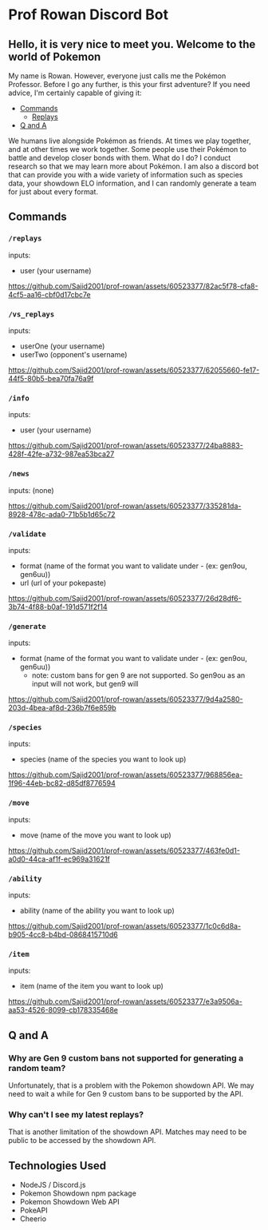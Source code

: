 # Prof Rowan Discord Bot

## Hello, it is very nice to meet you. Welcome to the world of Pokemon

My name is Rowan. However, everyone just calls me the Pokémon Professor. Before I go any further, is this your first adventure? If you need advice, I'm certainly capable of giving it:

* [Commands](#commands)
   * [Replays](#replays)
* [Q and A](#q-and-a) 

We humans live alongside Pokémon as friends. At times we play together, and at other times we work together. Some people use their Pokémon to battle and develop closer bonds with them. What do I do? I conduct research so that we may learn more about Pokémon. I am also a discord bot that can provide you with a wide variety of information such as species data, your showdown ELO information, and I can randomly generate a team for just about every format.

## Commands

### ```/replays```

inputs: 
* user (your username)
  
https://github.com/Sajid2001/prof-rowan/assets/60523377/82ac5f78-cfa8-4cf5-aa16-cbf0d17cbc7e

### ```/vs_replays```

inputs:
* userOne (your username)
* userTwo (opponent's username)

https://github.com/Sajid2001/prof-rowan/assets/60523377/62055660-fe17-44f5-80b5-bea70fa76a9f

### ```/info```

inputs: 
* user (your username)

https://github.com/Sajid2001/prof-rowan/assets/60523377/24ba8883-428f-42fe-a732-987ea53bca27

### ```/news```

inputs: (none)

https://github.com/Sajid2001/prof-rowan/assets/60523377/335281da-8928-478c-ada0-71b5b1d65c72

### ```/validate```

inputs:
* format (name of the format you want to validate under - (ex: gen9ou, gen6uu))
* url (url of your pokepaste)

https://github.com/Sajid2001/prof-rowan/assets/60523377/26d28df6-3b74-4f88-b0af-191d571f2f14

### ```/generate```

inputs:
* format (name of the format you want to validate under - (ex: gen9ou, gen6uu))
  * note: custom bans for gen 9 are not supported. So gen9ou as an input will not work, but gen9 will

https://github.com/Sajid2001/prof-rowan/assets/60523377/9d4a2580-203d-4bea-af8d-236b7f6e859b

### ```/species```

inputs: 
* species (name of the species you want to look up)

https://github.com/Sajid2001/prof-rowan/assets/60523377/968856ea-1f96-44eb-bc82-d85df8776594

### ```/move```

inputs:
* move (name of the move you want to look up)

https://github.com/Sajid2001/prof-rowan/assets/60523377/463fe0d1-a0d0-44ca-af1f-ec969a31621f

### ```/ability```

inputs:
* ability (name of the ability you want to look up)

https://github.com/Sajid2001/prof-rowan/assets/60523377/1c0c6d8a-b905-4cc8-b4bd-0868415710d6

### ```/item```

inputs:
* item (name of the item you want to look up)

https://github.com/Sajid2001/prof-rowan/assets/60523377/e3a9506a-aa53-4526-8099-cb178335468e

## Q and A

### Why are Gen 9 custom bans not supported for generating a random team?

Unfortunately, that is a problem with the Pokemon showdown API. We may need to wait a while for Gen 9 custom bans to be supported by the API.

### Why can't I see my latest replays?

That is another limitation of the showdown API. Matches may need to be public to be accessed by the showdown API.

## Technologies Used

* NodeJS / Discord.js
* Pokemon Showdown npm package
* Pokemon Showdown Web API
* PokeAPI
* Cheerio
